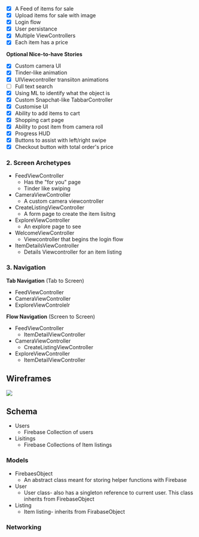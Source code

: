 - [x] A Feed of items for sale
- [x] Upload items for sale with image
- [x] Login flow
- [x] User persistance
- [x] Multiple ViewControllers
- [x] Each item has a price

**Optional Nice-to-have Stories**

- [x] Custom camera UI
- [x] Tinder-like animation
- [x] UIViewcontroller transiiton animations
- [ ] Full text search
- [x] Using ML to identify what the object is
- [x] Custom Snapchat-like TabbarController 
- [x] Customise UI
- [x] Ability to add items to cart
- [x] Shopping cart page
- [x] Ability to post item from camera roll
- [x] Progress HUD
- [x] Buttons to assist with left/right swipe
- [x] Checkout button with total order's price

### 2. Screen Archetypes

* FeedViewController
   * Has the "for you" page
   * Tinder like swiping
* CameraViewController
   * A custom camera viewcontroller
* CreateListingViewController
    * A form page to create the item lisitng
* ExploreViewController
    * An explore page to see 
* WelcomeViewController
    * Viewcontroller that begins the login flow
* ItemDetailsViewController
    * Details Viewcontroller for an item listing

### 3. Navigation

**Tab Navigation** (Tab to Screen)

* FeedViewController
* CameraViewController
* ExploreViewControlelr

**Flow Navigation** (Screen to Screen)

* FeedViewController
   * ItemDetailViewController
* CameraViewController
   * CreateListingViewController
* ExploreViewController
    * ItemDetailViewController

## Wireframes
![](https://i.imgur.com/begKuL9.jpg)

## Schema 
* Users
    * Firebase Collection of users
* Lisitings
    * Firebase Collections of Item listings
### Models
* FirebaesObject
    * An abstract class meant for storing helper functions with Firebase
* User
    * User class- also has a singleton reference to current user. This class inherits from FirebaseObject
* Listing
    * Item listing- inherits from FirabaseObject
### Networking
